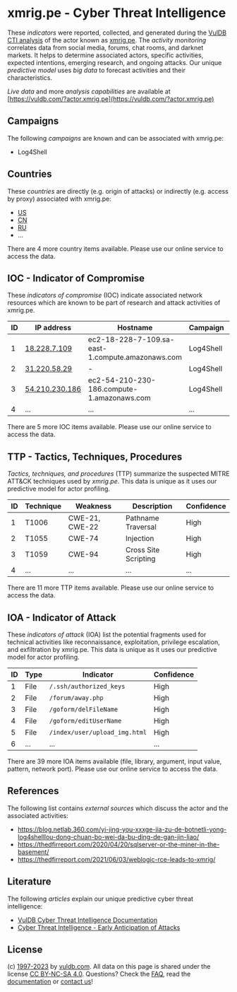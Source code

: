 # xmrig.pe - Cyber Threat Intelligence

These _indicators_ were reported, collected, and generated during the [VulDB CTI analysis](https://vuldb.com/?kb.cti) of the actor known as [xmrig.pe](https://vuldb.com/?actor.xmrig.pe). The _activity monitoring_ correlates data from social media, forums, chat rooms, and darknet markets. It helps to determine associated actors, specific activities, expected intentions, emerging research, and ongoing attacks. Our unique _predictive model_ uses _big data_ to forecast activities and their characteristics.

_Live data_ and more _analysis capabilities_ are available at [https://vuldb.com/?actor.xmrig.pe](https://vuldb.com/?actor.xmrig.pe)

## Campaigns

The following _campaigns_ are known and can be associated with xmrig.pe:

* Log4Shell

## Countries

These _countries_ are directly (e.g. origin of attacks) or indirectly (e.g. access by proxy) associated with xmrig.pe:

* [US](https://vuldb.com/?country.us)
* [CN](https://vuldb.com/?country.cn)
* [RU](https://vuldb.com/?country.ru)
* ...

There are 4 more country items available. Please use our online service to access the data.

## IOC - Indicator of Compromise

These _indicators of compromise_ (IOC) indicate associated network resources which are known to be part of research and attack activities of xmrig.pe.

ID | IP address | Hostname | Campaign | Confidence
-- | ---------- | -------- | -------- | ----------
1 | [18.228.7.109](https://vuldb.com/?ip.18.228.7.109) | ec2-18-228-7-109.sa-east-1.compute.amazonaws.com | Log4Shell | Medium
2 | [31.220.58.29](https://vuldb.com/?ip.31.220.58.29) | - | Log4Shell | High
3 | [54.210.230.186](https://vuldb.com/?ip.54.210.230.186) | ec2-54-210-230-186.compute-1.amazonaws.com | Log4Shell | Medium
4 | ... | ... | ... | ...

There are 5 more IOC items available. Please use our online service to access the data.

## TTP - Tactics, Techniques, Procedures

_Tactics, techniques, and procedures_ (TTP) summarize the suspected MITRE ATT&CK techniques used by _xmrig.pe_. This data is unique as it uses our predictive model for actor profiling.

ID | Technique | Weakness | Description | Confidence
-- | --------- | -------- | ----------- | ----------
1 | T1006 | CWE-21, CWE-22 | Pathname Traversal | High
2 | T1055 | CWE-74 | Injection | High
3 | T1059 | CWE-94 | Cross Site Scripting | High
4 | ... | ... | ... | ...

There are 11 more TTP items available. Please use our online service to access the data.

## IOA - Indicator of Attack

These _indicators of attack_ (IOA) list the potential fragments used for technical activities like reconnaissance, exploitation, privilege escalation, and exfiltration by xmrig.pe. This data is unique as it uses our predictive model for actor profiling.

ID | Type | Indicator | Confidence
-- | ---- | --------- | ----------
1 | File | `/.ssh/authorized_keys` | High
2 | File | `/forum/away.php` | High
3 | File | `/goform/delFileName` | High
4 | File | `/goform/editUserName` | High
5 | File | `/index/user/upload_img.html` | High
6 | ... | ... | ...

There are 39 more IOA items available (file, library, argument, input value, pattern, network port). Please use our online service to access the data.

## References

The following list contains _external sources_ which discuss the actor and the associated activities:

* https://blog.netlab.360.com/yi-jing-you-xxxge-jia-zu-de-botnetli-yong-log4shelllou-dong-chuan-bo-wei-da-bu-ding-de-gan-jin-liao/
* https://thedfirreport.com/2020/04/20/sqlserver-or-the-miner-in-the-basement/
* https://thedfirreport.com/2021/06/03/weblogic-rce-leads-to-xmrig/

## Literature

The following _articles_ explain our unique predictive cyber threat intelligence:

* [VulDB Cyber Threat Intelligence Documentation](https://vuldb.com/?kb.cti)
* [Cyber Threat Intelligence - Early Anticipation of Attacks](https://www.scip.ch/en/?labs.20201022)

## License

(c) [1997-2023](https://vuldb.com/?kb.changelog) by [vuldb.com](https://vuldb.com/?kb.about). All data on this page is shared under the license [CC BY-NC-SA 4.0](https://creativecommons.org/licenses/by-nc-sa/4.0/). Questions? Check the [FAQ](https://vuldb.com/?kb.faq), read the [documentation](https://vuldb.com/?kb) or [contact us](https://vuldb.com/?contact)!
